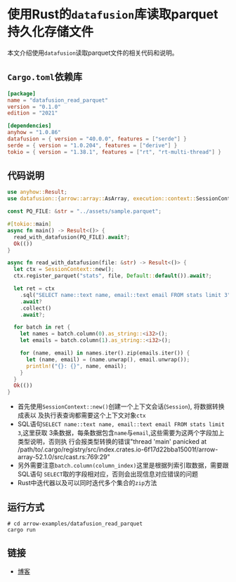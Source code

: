 # 使用Rust的`datafusion`库读取parquet持久化存储文件

本文介绍使用`datafusion`读取parquet文件的相关代码和说明。

## `Cargo.toml`依赖库

``` toml
[package]
name = "datafusion_read_parquet"
version = "0.1.0"
edition = "2021"

[dependencies]
anyhow = "1.0.86"
datafusion = { version = "40.0.0", features = ["serde"] }
serde = { version = "1.0.204", features = ["derive"] }
tokio = { version = "1.38.1", features = ["rt", "rt-multi-thread"] }
```

## 代码说明

``` rust
use anyhow::Result;
use datafusion::{arrow::array::AsArray, execution::context::SessionContext};

const PQ_FILE: &str = "../assets/sample.parquet";

#[tokio::main]
async fn main() -> Result<()> {
  read_with_datafusion(PQ_FILE).await?;
  Ok(())
}

async fn read_with_datafusion(file: &str) -> Result<()> {
  let ctx = SessionContext::new();
  ctx.register_parquet("stats", file, Default::default()).await?;

  let ret = ctx
    .sql("SELECT name::text name, email::text email FROM stats limit 3")
    .await?
    .collect()
    .await?;

  for batch in ret {
    let names = batch.column(0).as_string::<i32>();
    let emails = batch.column(1).as_string::<i32>();

    for (name, email) in names.iter().zip(emails.iter()) {
      let (name, email) = (name.unwrap(), email.unwrap());
      println!("{}: {}", name, email);
    }
  }
  Ok(())
}
```

- 首先使用`SessionContext::new()`创建一个上下文会话(`Session`), 将数据转换成表以
  及执行表查询都需要这个上下文对象`ctx`
- SQL语句`SELECT name::text name, email::text email FROM stats limit 3`,这里获取
  3条数据，每条数据包含`name`与`email`,这些需要为这两个字段加上类型说明，否则执
  行会报类型转换的错误"thread 'main' panicked at /path/to/.cargo/registry/src/index.crates.io-6f17d22bba15001f/arrow-array-52.1.0/src/cast.rs:769:29"
- 另外需要注意`batch.column(column_index)`这里是根据列索引取数据，需要跟SQL语句
  `SELECT`取的字段相对应，否则会出现信息对应错误的问题
- Rust中迭代器以及可以同时迭代多个集合的`zip`方法

## 运行方式

``` shell
# cd arrow-examples/datafusion_read_parquet
cargo run
```

## 链接
- [博客](https://yuxuetr.com/blog/2024/07/23/datafusion-read-parquet)
